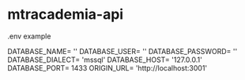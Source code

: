 # mtracademia-api

.env example

DATABASE_NAME= ''
DATABASE_USER= ''
DATABASE_PASSWORD= ''
DATABASE_DIALECT= 'mssql'
DATABASE_HOST= '127.0.0.1'
DATABASE_PORT= 1433
ORIGIN_URL= 'http://localhost:3001'
